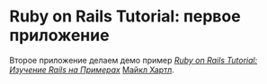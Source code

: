 # Ruby on Rails Tutorial: первое приложение

Второе приложение делаем демо пример
[*Ruby on Rails Tutorial: Изучение Rails на Примерах*](http://railstutorial.org/)
 [Майкл Хартл](http://michaelhartl.com/).
